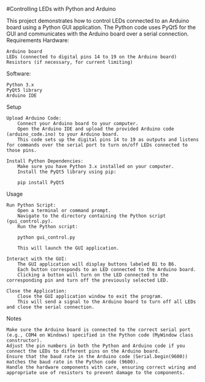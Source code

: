 #Controlling LEDs with Python and Arduino

This project demonstrates how to control LEDs connected to an Arduino board using a Python GUI application. The Python code uses PyQt5 for the GUI and communicates with the Arduino board over a serial connection.
Requirements
Hardware:

    Arduino board
    LEDs (connected to digital pins 14 to 19 on the Arduino board)
    Resistors (if necessary, for current limiting)

Software:

    Python 3.x
    PyQt5 library
    Arduino IDE

Setup

    Upload Arduino Code:
        Connect your Arduino board to your computer.
        Open the Arduino IDE and upload the provided Arduino code (arduino_code.ino) to your Arduino board.
        This code sets up the digital pins 14 to 19 as outputs and listens for commands over the serial port to turn on/off LEDs connected to those pins.

    Install Python Dependencies:
        Make sure you have Python 3.x installed on your computer.
        Install the PyQt5 library using pip:

        pip install PyQt5

Usage

    Run Python Script:
        Open a terminal or command prompt.
        Navigate to the directory containing the Python script (gui_control.py).
        Run the Python script:

        python gui_control.py

        This will launch the GUI application.

    Interact with the GUI:
        The GUI application will display buttons labeled B1 to B6.
        Each button corresponds to an LED connected to the Arduino board.
        Clicking a button will turn on the LED connected to the corresponding pin and turn off the previously selected LED.

    Close the Application:
        Close the GUI application window to exit the program.
        This will send a signal to the Arduino board to turn off all LEDs and close the serial connection.

Notes

    Make sure the Arduino board is connected to the correct serial port (e.g., COM4 on Windows) specified in the Python code (MyWindow class constructor).
    Adjust the pin numbers in both the Python and Arduino code if you connect the LEDs to different pins on the Arduino board.
    Ensure that the baud rate in the Arduino code (Serial.begin(9600)) matches the baud rate in the Python code (9600).
    Handle the hardware components with care, ensuring correct wiring and appropriate use of resistors to prevent damage to the components.
